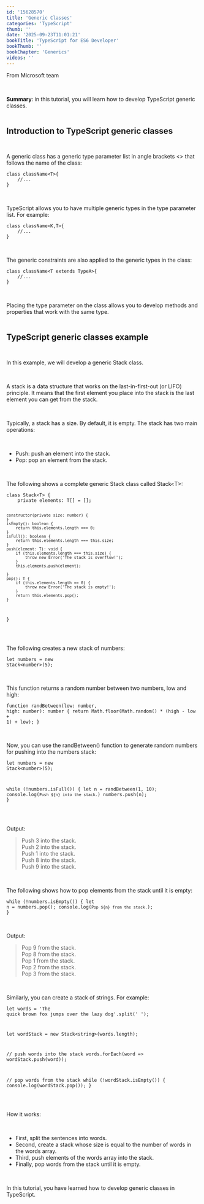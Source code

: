 ```yaml
---
id: '15628570'
title: 'Generic Classes'
categories: 'TypeScript'
thumb: ''
date: '2025-09-23T11:01:21'
bookTitle: 'TypeScript for ES6 Developer'
bookThumb: ''
bookChapter: 'Generics'
videos: ''
---
```

<p>From Microsoft team</p><p>&nbsp;</p><p><strong>Summary</strong>: in this tutorial, you will learn how to develop TypeScript generic classes.</p><p>&nbsp;</p><p><span style="font-size:21px;"><strong>Introduction to TypeScript generic classes</strong></span></p><p>&nbsp;</p><p>A generic class has a generic type parameter list in angle brackets &lt;&gt; that follows the name of the class:</p><pre><code class="typescript">class className&lt;T&gt;{
    //... 
}</code></pre><p>&nbsp;</p><p>TypeScript allows you to have multiple generic types in the type parameter list. For example:</p><pre><code class="typescript">class className&lt;K,T&gt;{
    //...
}</code></pre><p>&nbsp;</p><p>The generic constraints are also applied to the generic types in the class:</p><pre><code class="typescript">class className&lt;T extends TypeA&gt;{
    //...
}</code></pre><p>&nbsp;</p><p>Placing the type parameter on the class allows you to develop methods and properties that work with the same type.</p><p>&nbsp;</p><p><span style="font-size:21px;"><strong>TypeScript generic classes example</strong></span></p><p>&nbsp;</p><p>In this example, we will develop a generic Stack class.</p><p>&nbsp;</p><p>A stack is a data structure that works on the last-in-first-out (or LIFO) principle. It means that the first element you place into the stack is the last element you can get from the stack.</p><p>&nbsp;</p><p>Typically, a stack has a size. By default, it is empty. The stack has two main operations:</p><p>&nbsp;</p><ul><li>Push: push an element into the stack.</li><li>Pop: pop an element from the stack.</li></ul><p>&nbsp;</p><p>The following shows a complete generic Stack class called Stack&lt;T&gt;:</p><pre><code class="typescript">class Stack&lt;T&gt; {
    private elements: T[] = [];

    constructor(private size: number) {
    }
    isEmpty(): boolean {
        return this.elements.length === 0;
    }
    isFull(): boolean {
        return this.elements.length === this.size;
    }
    push(element: T): void {
        if (this.elements.length === this.size) {
            throw new Error('The stack is overflow!');
        }
        this.elements.push(element);

    }
    pop(): T {
        if (this.elements.length == 0) {
            throw new Error('The stack is empty!');
        }
        return this.elements.pop();
    }
}</code></pre><p>&nbsp;</p><p>The following creates a new stack of numbers:</p><pre><code class="typescript">let numbers = new Stack&lt;number&gt;(5);</code></pre><p>&nbsp;</p><p>This function returns a random number between two numbers, low and high:</p><pre><code class="typescript">function randBetween(low: number, high: number): number {
    return Math.floor(Math.random() * (high - low + 1) + low);
}</code></pre><p>&nbsp;</p><p>Now, you can use the randBetween() function to generate random numbers for pushing into the numbers stack:</p><pre><code class="typescript">let numbers = new Stack&lt;number&gt;(5);

while (!numbers.isFull()) {
    let n = randBetween(1, 10);
    console.log(`Push ${n} into the stack.`)
    numbers.push(n);
}</code></pre><p>&nbsp;</p><p>Output:</p><blockquote><p>Push 3 into the stack.<br>Push 2 into the stack.&nbsp;<br>Push 1 into the stack.&nbsp;<br>Push 8 into the stack.&nbsp;<br>Push 9 into the stack.&nbsp;</p></blockquote><p>&nbsp;</p><p>The following shows how to pop elements from the stack until it is empty:</p><pre><code class="typescript">while (!numbers.isEmpty()) {
    let n = numbers.pop();
    console.log(`Pop ${n} from the stack.`);
}</code></pre><p>&nbsp;</p><p>Output:</p><blockquote><p>Pop 9 from the stack.<br>Pop 8 from the stack.<br>Pop 1 from the stack.<br>Pop 2 from the stack.<br>Pop 3 from the stack.</p></blockquote><p>&nbsp;</p><p>Similarly, you can create a stack of strings. For example:</p><pre><code class="typescript">let words = 'The quick brown fox jumps over the lazy dog'.split(' ');

let wordStack = new Stack&lt;string&gt;(words.length);

// push words into the stack
words.forEach(word =&gt; wordStack.push(word));

// pop words from the stack
while (!wordStack.isEmpty()) {
    console.log(wordStack.pop());
}</code></pre><p>&nbsp;</p><p>How it works:</p><p>&nbsp;</p><ul><li>First, split the sentences into words.</li><li>Second, create a stack whose size is equal to the number of words in the words array.</li><li>Third, push elements of the words array into the stack.</li><li>Finally, pop words from the stack until it is empty.</li></ul><p>&nbsp;</p><p>In this tutorial, you have learned how to develop generic classes in TypeScript.</p>